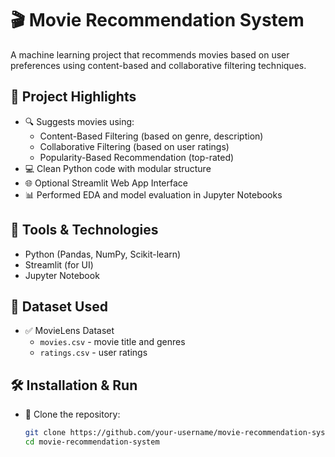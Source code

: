 # 🎬 Movie Recommendation System

A machine learning project that recommends movies based on user preferences using content-based and collaborative filtering techniques.

## 📌 Project Highlights

- 🔍 Suggests movies using:
  - Content-Based Filtering (based on genre, description)
  - Collaborative Filtering (based on user ratings)
  - Popularity-Based Recommendation (top-rated)
- 💻 Clean Python code with modular structure
- 🌐 Optional Streamlit Web App Interface
- 📊 Performed EDA and model evaluation in Jupyter Notebooks

## 🧰 Tools & Technologies

- Python (Pandas, NumPy, Scikit-learn)
- Streamlit (for UI)
- Jupyter Notebook 

## 📁 Dataset Used

- ✅ MovieLens Dataset
  - `movies.csv` - movie title and genres
  - `ratings.csv` - user ratings
  

## 🛠️ Installation & Run

- 🔽 Clone the repository:
  ```bash
  git clone https://github.com/your-username/movie-recommendation-system.git
  cd movie-recommendation-system
